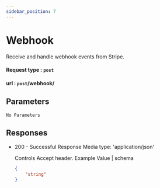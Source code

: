 ```yaml
---
sidebar_position: 7
---
```


# Webhook

 Receive and handle webhook events from Stripe.


 #### Request type : ```post```
  #### url : ```post```/webhook/

## Parameters




``` No Parameters ```



## Responses
- 200 - Successful Response
    Media type: 'application/json'

    Controls Accept header.
    Example Value | schema 

    ```json
    {
        "string"
    }
    ```
